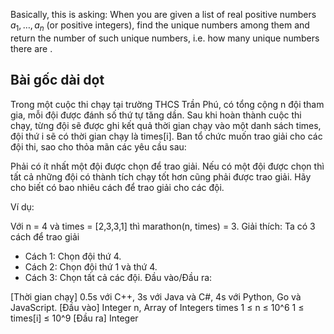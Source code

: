 Basically, this is asking:
When you are given a list of real positive numbers $a_{1}, \ldots, a_{n}$ (or positive integers), find the unique
numbers among them and return the number of such unique numbers, i.e. how many unique numbers there are .

## Bài gốc dài dọt
Trong một cuộc thi chạy tại trường THCS Trần Phú, có tổng cộng n đội tham gia, mỗi đội được đánh số thứ tự tăng dần. Sau khi hoàn thành cuộc thi chạy, từng đội sẽ được ghi kết quả thời gian chạy vào một danh sách times, đội thứ i sẽ có thời gian chạy là times[i]. Ban tổ chức muốn trao giải cho các đội thi, sao cho thỏa mãn các yêu cầu sau:

Phải có ít nhất một đội được chọn để trao giải.
Nếu có một đội được chọn thì tất cả những đội có thành tích chạy tốt hơn cũng phải được trao giải.
Hãy cho biết có bao nhiêu cách để trao giải cho các đội.

Ví dụ:

Với n = 4 và times = [2,3,3,1] thì marathon(n, times) = 3.
Giải thích: Ta có 3 cách để trao giải
- Cách 1: Chọn đội thứ 4.
- Cách 2: Chọn đội thứ 1 và thứ 4.
- Cách 3: Chọn tất cả các đội.
Đầu vào/Đầu ra:

[Thời gian chạy] 0.5s với C++, 3s với Java và C#, 4s với Python, Go và JavaScript.
[Đầu vào] Integer n, Array of Integers times
1 ≤ n ≤ 10^6
1 ≤ times[i] ≤ 10^9
[Đầu ra] Integer










